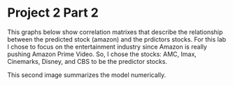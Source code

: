 # Project 2 Part 2

This graphs below show correlation matrixes that describe the relationship between the predicted stock (amazon) and the prdictors stocks. For this lab I chose to focus on the entertainment industry since Amazon is really pushing Amazon Prime Video. So, I chose the stocks: AMC, Imax, Cinemarks, Disney, and CBS to be the predictor stocks. 


This second image summarizes the model numerically.
